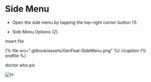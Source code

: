 # Side Menu

- Open the side menu by tapping the top-right corner button (1).​​

- Side Menu Options (2).

insert file

{% file src=".gitbook/assets/GenFeat-SideMenu.png" %} //caption {% endfile %}

doctor who pic

![hi](<../.gitbook/assets/GenFeat-SideMenu2.jpg>)
